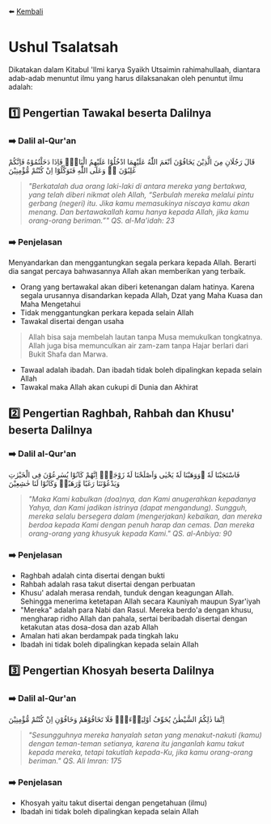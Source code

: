 ⬅️ [Kembali](/)

# **Ushul Tsalatsah**
Dikatakan dalam Kitabul 'Ilmi karya Syaikh Utsaimin rahimahullaah, diantara adab-adab menuntut ilmu yang harus dilaksanakan oleh penuntut ilmu adalah:

## 1️⃣ **Pengertian Tawakal beserta Dalilnya**

### ➡️ **Dalil al-Qur'an**

قَالَ رَجُلَانِ مِنَ الَّذِيْنَ يَخَافُوْنَ اَنْعَمَ اللّٰهُ عَلَيْهِمَا ادْخُلُوْا عَلَيْهِمُ الْبَابَۚ فَاِذَا دَخَلْتُمُوْهُ فَاِنَّكُمْ غٰلِبُوْنَ ەۙ وَعَلَى اللّٰهِ فَتَوَكَّلُوْٓا اِنْ كُنْتُمْ مُّؤْمِنِيْنَ

> _"Berkatalah dua orang laki-laki di antara mereka yang bertakwa, yang telah diberi nikmat oleh Allah, “Serbulah mereka melalui pintu gerbang (negeri) itu. Jika kamu memasukinya niscaya kamu akan menang. Dan bertawakallah kamu hanya kepada Allah, jika kamu orang-orang beriman.”" QS. al-Ma'idah: 23_

### ➡️ **Penjelasan**

Menyandarkan dan menggantungkan segala perkara kepada Allah. Berarti dia sangat percaya bahwasannya Allah akan memberikan yang terbaik.

- Orang yang bertawakal akan diberi ketenangan dalam hatinya. Karena segala urusannya disandarkan kepada Allah, Dzat yang Maha Kuasa dan Maha Mengetahui
- Tidak menggantungkan perkara kepada selain Allah
- Tawakal disertai dengan usaha

> Allah bisa saja membelah lautan tanpa Musa memukulkan tongkatnya. Allah juga bisa memunculkan air zam-zam tanpa Hajar berlari dari Bukit Shafa dan Marwa.

- Tawaal adalah ibadah. Dan ibadah tidak boleh dipalingkan kepada selain Allah
- Tawakal maka Allah akan cukupi di Dunia dan Akhirat

## 2️⃣ **Pengertian Raghbah, Rahbah dan Khusu' beserta Dalilnya**

### ➡️ **Dalil al-Qur'an**

فَاسْتَجَبْنَا لَهٗ ۖوَوَهَبْنَا لَهٗ يَحْيٰى وَاَصْلَحْنَا لَهٗ زَوْجَهٗۗ اِنَّهُمْ كَانُوْا يُسٰرِعُوْنَ فِى الْخَيْرٰتِ وَيَدْعُوْنَنَا رَغَبًا وَّرَهَبًاۗ وَكَانُوْا لَنَا خٰشِعِيْنَ

> _"Maka Kami kabulkan (doa)nya, dan Kami anugerahkan kepadanya Yahya, dan Kami jadikan istrinya (dapat mengandung). Sungguh, mereka selalu bersegera dalam (mengerjakan) kebaikan, dan mereka berdoa kepada Kami dengan penuh harap dan cemas. Dan mereka orang-orang yang khusyuk kepada Kami." QS. al-Anbiya: 90_

### ➡️ **Penjelasan**

- Raghbah adalah cinta disertai dengan bukti
- Rahbah adalah rasa takut disertai dengan perbuatan
- Khusu' adalah merasa rendah, tunduk dengan keagungan Allah. Sehingga menerima ketetapan Allah secara Kauniyah maupun Syar'iyah
- "Mereka" adalah para Nabi dan Rasul. Mereka berdo'a dengan khusu, mengharap ridho Allah dan pahala, sertai beribadah disertai dengan ketakutan atas dosa-dosa dan azab Allah
- Amalan hati akan berdampak pada tingkah laku
- Ibadah ini tidak boleh dipalingkan kepada selain Allah

## 3️⃣ **Pengertian Khosyah beserta Dalilnya**

### ➡️ **Dalil al-Qur'an**

اِنَّمَا ذٰلِكُمُ الشَّيْطٰنُ يُخَوِّفُ اَوْلِيَاۤءَهٗۖ فَلَا تَخَافُوْهُمْ وَخَافُوْنِ اِنْ كُنْتُمْ مُّؤْمِنِيْنَ

> _"Sesungguhnya mereka hanyalah setan yang menakut-nakuti (kamu) dengan teman-teman setianya, karena itu janganlah kamu takut kepada mereka, tetapi takutlah kepada-Ku, jika kamu orang-orang beriman." QS. Ali Imran: 175_


### ➡️ **Penjelasan**

- Khosyah yaitu takut disertai dengan pengetahuan (ilmu)
- Ibadah ini tidak boleh dipalingkan kepada selain Allah


